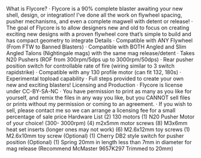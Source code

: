 What is Flycore?
· Flycore is a 90% complete blaster awaiting your
new shell, design, or integration! I’ve done all
the work on flywheel spacing, pusher
mechanisms, and even a complete magwell with
detent or release!
· The goal of Flycore is to allow designers new
and old to focus on creating exciting new
designs with a proven flywheel core that’s
simple to build and has compact geometry to
integrate
Details
· Compatible with ANY Flywheel (From FTW to
Banned Blasters)
· Compatible with BOTH Angled and Slim Angled
Talons (Nightingale mags) with the same mag
release/detent
· Takes N20 Pushers (ROF from 300rpm/5dps up
to 3000rpm/50dps)
· Rear pusher position switch for controllable rate
of fire (wiring similar to 3 switch rapidstrike)
· Compatible with any 130 profile motor (can fit
132, 180s)
· Experimental topload capability
· Full steps provided to create your own new and
exciting blasters!
Licensing and
Production
· Flycore is license under CC-BY-SA-NC
· You have permission to print as many as you
like for yourself, and remix the files in any way
you like, but you CANNOT sell files or prints
without my permission or coming to an
agreement.
· If you wish to sell, please contact me so we can
arrange a licensing fee for a small percentage of
sale price
Hardware List
(2) 130 motors
(1) N20 Pusher Motor of your choice! (300-
3000rpm)
(4) m2x5mm motor screws
(8) M3x6mm heat set inserts (longer ones may
not work)
(6) M2.6x12mm toy screws
(1) M2.6x10mm toy screw (Optional)
(1) Cherry DB2 style switch for pusher position
(Optional)
(1) Spring 20mm in length less than 7mm in
diameter for mag release (Recommend
McMaster 9657K297 Trimmed to 20mm)
